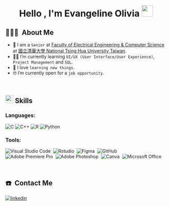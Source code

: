 <h1 align="center"><b>Hello , I'm Evangeline Olivia </b><img src="https://media.giphy.com/media/hvRJCLFzcasrR4ia7z/giphy.gif" width="35"></h1>

## 👨🏻‍💻 &nbsp;About Me
- :school: I am a `Senior` at [Faculty of Electrical Engineering & Computer Science](https://eecs-gs.site.nthu.edu.tw/) at [國立清華大學 National Tsing Hua University Taiwan](https://nthu-en.site.nthu.edu.tw/).
- :student: I’m currently learning `UI/UX (User Interface/User Experience)`, `Project Management` and `SQL`.
- :book: I love `learning new things`.
- :nerd_face: I’m currently open for a `job opportunity`.

<br>

## <img src="https://media2.giphy.com/media/QssGEmpkyEOhBCb7e1/giphy.gif?cid=ecf05e47a0n3gi1bfqntqmob8g9aid1oyj2wr3ds3mg700bl&rid=giphy.gif" width ="25"><b> Skills</b>

<h3 align="left">Languages:</h3>

   ![C](https://img.shields.io/badge/C%20-%232370ED.svg?style=for-the-badge&logo=c&logoColor=white)
   ![C++](https://img.shields.io/badge/C++%20-%2300599C.svg?style=for-the-badge&logo=c%2B%2B&logoColor=white)
   ![R](https://img.shields.io/badge/R%20-%232370AC.svg?style=for-the-badge&logo=R&logoColor=white)
   ![Python](https://img.shields.io/badge/Python%20-%2314354C.svg?style=for-the-badge&logo=python&logoColor=white)

<h3 align="left">Tools:</h3>

  ![Visual Studio Code](https://img.shields.io/badge/-VS%20Code-0D1117?style=flat&logo=visual-studio-code&logoColor=007ACC)&nbsp;
  ![Rstudio](https://img.shields.io/badge/-Rstudio-0D1117?style=flat&logo=rstudio)&nbsp;
  ![Figma](https://img.shields.io/badge/-Figma-0D1117?style=flat&logo=figma)&nbsp;
  ![GitHub](https://img.shields.io/badge/-GitHub-0D1117?style=flat&logo=github)&nbsp;
  ![Adobe Premiere Pro](https://img.shields.io/badge/-AdobePremierePro-0D1117?style=flat&logo=adobepremierepro)&nbsp;
  ![Adobe Photoshop](https://img.shields.io/badge/-AdobePhotoshop-0D1117?style=flat&logo=adobephotoshop)&nbsp;
  ![Canva](https://img.shields.io/badge/-Canva-0D1117?style=flat&logo=canva)&nbsp;
  ![Microsoft Office](https://img.shields.io/badge/-MicrosoftOffice-0D1117?style=flat&logo=microsoftoffice)&nbsp;

<br>

## ☎️ &nbsp;Contact Me

<a href="https://www.linkedin.com/in/evangelineolivia/" target="_blank">
<img src="https://img.shields.io/badge/linkedin:  evangelineolivia-%2300acee.svg?color=405DE6&style=for-the-badge&logo=linkedin&logoColor=white" alt=linkedin style="margin-bottom: 5px;"/>
</a>

